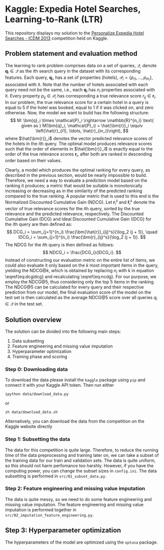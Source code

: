 # Kaggle: Expedia Hotel Searches, Learning-to-Rank (LTR)
This repository displays my solution to the [Personalize Expedia Hotel Searches - ICDM 2013](https://www.kaggle.com/competitions/expedia-personalized-sort/leaderboard?) competition held on Kaggle.

## Problem statement and evaluation method
The learning to rank problem comprises data on a set of queries, $\mathcal{Q}$, denote $\bm{q}_i \in \mathcal{Q}$ as the $i$th search query in the dataset with its corresponding features. Each query, $\bm{q}_i$, has a set of properties (hotels), $\mathcal{P}_i = \{p_{i1},\ldots ,p_{in_i}\}$, associated with it. Note that the number of hotels associated with each query need not be the same, i.e., each $\bm{q}_i$ has $n_i$ properties associated with it. Every property $p_{ij} \in \mathcal{P}_i$ has corresponding a true relevance score $r_{ij} \in \bm{r}_i$. In our problem, the true relevance score for a certain hotel in a query is equal to 5 if the hotel was booked, equal to 1 if it was clicked on, and zero otherwise. Now, the model we want to build has the following structure:
$$
    M: \bm{q}_i \times \mathcal{P}_i \rightarrow \mathbb{R}^{n_i} \text{ given as } M(\bm{q}_i, \mathcal{P}_i) = \hat{\bm{r}}_i \equiv \left(\hat{r}_{i1}, \ldots, \hat{r}_{in_i}\right),
$$
where $\hat{\bm{r}}_i$ denotes the vector predicted relevance scores of the hotels in the $i$th query. The optimal model produces relevance scores such that the order of elements in $\hat{\bm{r}}_i$ is exactly equal to the order of the true relevance scores $\bm{r}_i$, after both are ranked in descending order based on their values.

Clearly, a model which produces the optimal ranking for every query, as described in the previous section, would be nearly impossible to build. Therefore, we need a way to evaluate a prediction model based on the ranking it produces; a metric that would be suitable is monotonically increasing or decreasing as in the similarity of the predicted ranking compared to the true ranking. A popular metric that is used to this end is the Normalized Discounted Cumulative Gain (NDCG). Let $\bm{r}_i^s$ and $\bm{\hat{r}}_i^s$ denote the vector of true relevance scores for the $i$th query, sorted by the true relevance and the predicted relevance, respectively. The Discounted Cumulative Gain (DCG) and Ideal Discounted Cumulative Gain (IDCG) for the $i$th query are then defined as:
$$
    DCG_i = \sum_{j=1}^{n_i} \frac{\bm{\hat{r}}_{ij}^s}{\log_2 (j + 1)}, \quad IDCG_i = \sum_{j=1}^{n_i} \frac{\bm{r}_{ij}^s}{\log_2 (j + 1)}.
$$
The NDCG for the $i$th query is then defined as follows:
$$
    NDCG_i = \frac{DCG_i}{IDCG_i}.
$$
Instead of constructing our evaluation metric on the entire list of items, we could also evaluate it only based on the $k$ most important items in the query, yielding the NDCG@$k$, which is obtained by replacing $n_i$ with $k$ in equation \eqref{eq:dcgidcg} and recalculating \eqref{eq:ncdg}. For our purpose, we employ the NDCG@5, thus considering only the top 5 items in the ranking. The NDCG@5 can be calculated for every query and their respective prediction from our model, the final evaluation score of the model on the test set is then calculated as the average NDCG@5 score over all queries $q_i \in \mathcal{Q}$ in the test set.

## Solution overview
The solution can be divided into the following main steps:
1. Data subsetting
2. Feature engineering and missing value imputation
3. Hyperparameter optimization
4. Training phase and scoring

<!-- To install the `expedia_kaggle` package use run the following command from the root directory: -->

<!-- Windows:

    pip install -e .\modules\expedia_kaggle
Linux:

    pip install -e /modules/expedia_kaggle -->

### Step 0: Downloading data
To download the data please install the `kaggle` package using `pip` and connect it with your Kaggle API token. Then run either

    ipython data/download_data.py

or

    sh data/download_data.sh
    
Alternatively, you can download the data from the competition on the Kaggle website directly


### Step 1: Subsetting the data
The data for this competition is quite large. Therefore, to reduce the running time of the data preprocessing and training later on, we can take a subset of the training data for our train and validation sets. The data is quite uniform, so this should not harm perfomance too harshly. However, if you have the computing power, you can change the subset sizes in `config.ini`. The data subsetting is performed in `src/01_subset_data.py`.

### Step 2: Feature engineering and missing value imputation
The data is quite messy, so we need to do some feature engineering and missing value imputation. The feature engineering and missing value imputation is performed together in `src/02_imputation_feature_engineering.py`.

## Step 3: Hyperparameter optimization
The hyperparameters of the model are optimized using the `optuna` package.



